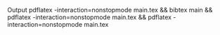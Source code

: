 Output
pdflatex -interaction=nonstopmode main.tex && bibtex main && pdflatex -interaction=nonstopmode main.tex && pdflatex -interaction=nonstopmode main.tex
